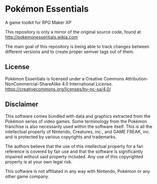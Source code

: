 # Pokémon Essentials
A game toolkit for RPG Maker XP

This repository is only a mirror of the original source code, found at http://pokemonessentials.wikia.com

The main goal of this repository is being able to track changes between different versions and to create proper semver tags out of them.

## License
Pokémon Essentials is licensed under a Creative Commons Attribution-NonCommercial-ShareAlike 4.0 International License. https://creativecommons.org/licenses/by-nc-sa/4.0/

## Disclaimer
This software comes bundled with data and graphics extracted from the Pokémon series of video games. Some terminology from the Pokémon franchise is also necessarily used within the software itself. This is all the intellectual property of Nintendo, Creatures, inc., and GAME FREAK, inc. and is protected by various copyrights and trademarks.

The authors believe that the use of this intellectual property for a fan reference is covered by fair use and that the software is significantly impaired without said property included. Any use of this copyrighted property is at your own legal risk.

This software is not affiliated in any way with Nintendo, Pokémon or any other game company.
